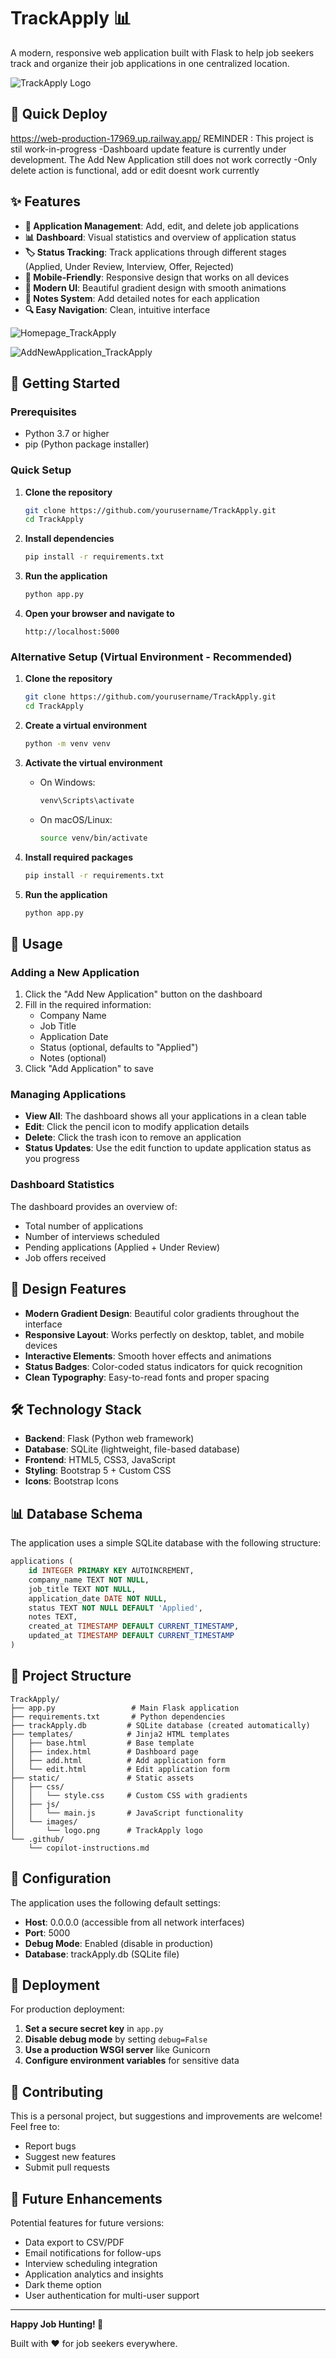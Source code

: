 # TrackApply 📊

A modern, responsive web application built with Flask to help job seekers track and organize their job applications in one centralized location.

![TrackApply Logo](static/images/logo.png)

## 🚀 Quick Deploy

https://web-production-17969.up.railway.app/ 
REMINDER : This project is stil work-in-progress 
-Dashboard update feature is currently under development. The Add New Application still does not work correctly
-Only delete action is functional, add or edit doesnt work currently

## ✨ Features

- **📝 Application Management**: Add, edit, and delete job applications
- **📊 Dashboard**: Visual statistics and overview of application status
- **🏷️ Status Tracking**: Track applications through different stages (Applied, Under Review, Interview, Offer, Rejected)
- **📱 Mobile-Friendly**: Responsive design that works on all devices
- **🎨 Modern UI**: Beautiful gradient design with smooth animations
- **📝 Notes System**: Add detailed notes for each application
- **🔍 Easy Navigation**: Clean, intuitive interface

![Homepage_TrackApply](https://github.com/user-attachments/assets/f931bccf-133c-4f0e-abb6-8dd31a036567)

![AddNewApplication_TrackApply](https://github.com/user-attachments/assets/f70c67ca-7ee2-49e0-b80f-ba86944bf2fb)



## 🚀 Getting Started

### Prerequisites

- Python 3.7 or higher
- pip (Python package installer)

### Quick Setup

1. **Clone the repository**
   ```bash
   git clone https://github.com/yourusername/TrackApply.git
   cd TrackApply
   ```

2. **Install dependencies**
   ```bash
   pip install -r requirements.txt
   ```

3. **Run the application**
   ```bash
   python app.py
   ```

4. **Open your browser and navigate to**
   ```
   http://localhost:5000
   ```

### Alternative Setup (Virtual Environment - Recommended)

1. **Clone the repository**
   ```bash
   git clone https://github.com/yourusername/TrackApply.git
   cd TrackApply
   ```

2. **Create a virtual environment**
   ```bash
   python -m venv venv
   ```

3. **Activate the virtual environment**
   - On Windows:
     ```bash
     venv\Scripts\activate
     ```
   - On macOS/Linux:
     ```bash
     source venv/bin/activate
     ```

4. **Install required packages**
   ```bash
   pip install -r requirements.txt
   ```

5. **Run the application**
   ```bash
   python app.py
   ```

## 📱 Usage

### Adding a New Application
1. Click the "Add New Application" button on the dashboard
2. Fill in the required information:
   - Company Name
   - Job Title
   - Application Date
   - Status (optional, defaults to "Applied")
   - Notes (optional)
3. Click "Add Application" to save

### Managing Applications
- **View All**: The dashboard shows all your applications in a clean table
- **Edit**: Click the pencil icon to modify application details
- **Delete**: Click the trash icon to remove an application
- **Status Updates**: Use the edit function to update application status as you progress

### Dashboard Statistics
The dashboard provides an overview of:
- Total number of applications
- Number of interviews scheduled
- Pending applications (Applied + Under Review)
- Job offers received

## 🎨 Design Features

- **Modern Gradient Design**: Beautiful color gradients throughout the interface
- **Responsive Layout**: Works perfectly on desktop, tablet, and mobile devices
- **Interactive Elements**: Smooth hover effects and animations
- **Status Badges**: Color-coded status indicators for quick recognition
- **Clean Typography**: Easy-to-read fonts and proper spacing

## 🛠️ Technology Stack

- **Backend**: Flask (Python web framework)
- **Database**: SQLite (lightweight, file-based database)
- **Frontend**: HTML5, CSS3, JavaScript
- **Styling**: Bootstrap 5 + Custom CSS
- **Icons**: Bootstrap Icons

## 📊 Database Schema

The application uses a simple SQLite database with the following structure:

```sql
applications (
    id INTEGER PRIMARY KEY AUTOINCREMENT,
    company_name TEXT NOT NULL,
    job_title TEXT NOT NULL,
    application_date DATE NOT NULL,
    status TEXT NOT NULL DEFAULT 'Applied',
    notes TEXT,
    created_at TIMESTAMP DEFAULT CURRENT_TIMESTAMP,
    updated_at TIMESTAMP DEFAULT CURRENT_TIMESTAMP
)
```

## 📁 Project Structure

```
TrackApply/
├── app.py                 # Main Flask application
├── requirements.txt       # Python dependencies
├── trackApply.db         # SQLite database (created automatically)
├── templates/            # Jinja2 HTML templates
│   ├── base.html         # Base template
│   ├── index.html        # Dashboard page
│   ├── add.html          # Add application form
│   └── edit.html         # Edit application form
├── static/               # Static assets
│   ├── css/
│   │   └── style.css     # Custom CSS with gradients
│   ├── js/
│   │   └── main.js       # JavaScript functionality
│   └── images/
│       └── logo.png      # TrackApply logo
└── .github/
    └── copilot-instructions.md
```

## 🔧 Configuration

The application uses the following default settings:
- **Host**: 0.0.0.0 (accessible from all network interfaces)
- **Port**: 5000
- **Debug Mode**: Enabled (disable in production)
- **Database**: trackApply.db (SQLite file)

## 🚀 Deployment

For production deployment:

1. **Set a secure secret key** in `app.py`
2. **Disable debug mode** by setting `debug=False`
3. **Use a production WSGI server** like Gunicorn
4. **Configure environment variables** for sensitive data

## 🤝 Contributing

This is a personal project, but suggestions and improvements are welcome! Feel free to:
- Report bugs
- Suggest new features
- Submit pull requests

## 🎯 Future Enhancements

Potential features for future versions:
- Data export to CSV/PDF
- Email notifications for follow-ups
- Interview scheduling integration
- Application analytics and insights
- Dark theme option
- User authentication for multi-user support

---

**Happy Job Hunting! 🎯**

Built with ❤️ for job seekers everywhere.
